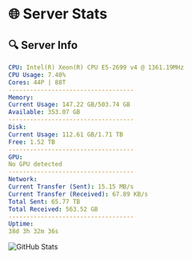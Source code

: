 # 🌐 Server Stats
## 🔍 Server Info
```yaml
CPU: Intel(R) Xeon(R) CPU E5-2699 v4 @ 1361.19MHz
CPU Usage: 7.40%
Cores: 44P | 88T
-----------------------------------
Memory:
Current Usage: 147.22 GB/503.74 GB
Available: 353.07 GB
-----------------------------------
Disk:
Current Usage: 112.61 GB/1.71 TB
Free: 1.52 TB
-----------------------------------
GPU:
No GPU detected
-----------------------------------
Network:
Current Transfer (Sent): 15.15 MB/s
Current Transfer (Received): 67.89 KB/s
Total Sent: 65.77 TB
Total Received: 563.52 GB
-----------------------------------
Uptime:
38d 3h 32m 36s
```
![GitHub Stats](https://img.shields.io/badge/Updated-2025-04-15_00:55:25-blue)